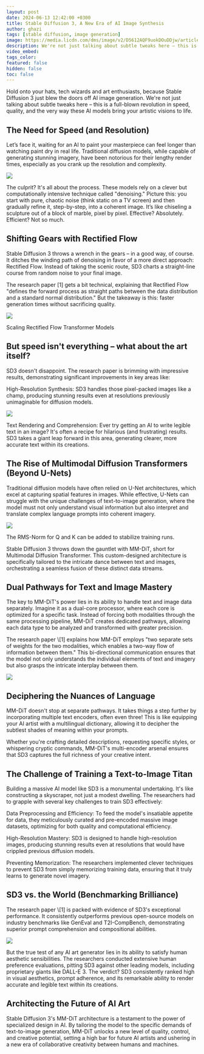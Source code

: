```yaml
---
layout: post
date: 2024-06-13 12:42:00 +0300
title: Stable Diffusion 3, A New Era of AI Image Synthesis
author: ghazi
tags: [stable diffusion, image generation]
image: https://media.licdn.com/dms/image/v2/D5612AQF9uokDOuDDjw/article-cover_image-shrink_720_1280/article-cover_image-shrink_720_1280/0/1718269950503?e=1747872000&v=beta&t=El7uwH-nPX7JqZpfDkIft9v3z15hmSEwqtHaFBoqrXo
description: We're not just talking about subtle tweaks here – this is a full-blown revolution in speed, quality, and the very way these AI models bring your artistic visions to life.
video_embed: 
tags_color: 
featured: false
hidden: false
toc: false
---
```


Hold onto your hats, tech wizards and art enthusiasts, because Stable Diffusion 3 just blew the doors off AI image generation. We're not just talking about subtle tweaks here – this is a full-blown revolution in speed, quality, and the very way these AI models bring your artistic visions to life.

## The Need for Speed (and Resolution)

Let’s face it, waiting for an AI to paint your masterpiece can feel longer than watching paint dry in real life. Traditional diffusion models, while capable of generating stunning imagery, have been notorious for their lengthy render times, especially as you crank up the resolution and complexity.

![](https://media.licdn.com/dms/image/v2/D5612AQHl2lfPz2EGYA/article-inline_image-shrink_1000_1488/article-inline_image-shrink_1000_1488/0/1718269882602?e=1747872000&v=beta&t=w3FK1nqDa4CVIN2KhtBHGQKbp9PhnyP3o1ua3Exs_AU)

The culprit? It's all about the process. These models rely on a clever but computationally intensive technique called "denoising." Picture this: you start with pure, chaotic noise (think static on a TV screen) and then gradually refine it, step-by-step, into a coherent image. It’s like chiseling a sculpture out of a block of marble, pixel by pixel. Effective? Absolutely. Efficient? Not so much.

## Shifting Gears with Rectified Flow

Stable Diffusion 3 throws a wrench in the gears – in a good way, of course. It ditches the winding path of denoising in favor of a more direct approach: Rectified Flow. Instead of taking the scenic route, SD3 charts a straight-line course from random noise to your final image.

The research paper \[1\] gets a bit technical, explaining that Rectified Flow "defines the forward process as straight paths between the data distribution and a standard normal distribution." But the takeaway is this: faster generation times without sacrificing quality.

![](https://media.licdn.com/dms/image/v2/D5612AQGTvT_LCXO2gg/article-inline_image-shrink_1000_1488/article-inline_image-shrink_1000_1488/0/1718269832722?e=1747872000&v=beta&t=4zCFnt-UbKS51DEZfUYIeZGmAJ7_2GpiCRUIPl1onik)

Scaling Rectified Flow Transformer Models

## But speed isn't everything – what about the art itself?

SD3 doesn't disappoint. The research paper is brimming with impressive results, demonstrating significant improvements in key areas like:

High-Resolution Synthesis: SD3 handles those pixel-packed images like a champ, producing stunning results even at resolutions previously unimaginable for diffusion models.

![](https://media.licdn.com/dms/image/v2/D5612AQFaFXl7Nh1N0w/article-inline_image-shrink_1000_1488/article-inline_image-shrink_1000_1488/0/1718270084199?e=1747872000&v=beta&t=1PPBfs6amUvIlUe9C9q2ET2Hjny66AEODFsrJ3AVLNE)

Text Rendering and Comprehension: Ever try getting an AI to write legible text in an image? It's often a recipe for hilarious (and frustrating) results. SD3 takes a giant leap forward in this area, generating clearer, more accurate text within its creations.

## The Rise of Multimodal Diffusion Transformers (Beyond U-Nets)

Traditional diffusion models have often relied on U-Net architectures, which excel at capturing spatial features in images. While effective, U-Nets can struggle with the unique challenges of text-to-image generation, where the model must not only understand visual information but also interpret and translate complex language prompts into coherent imagery.

![](https://media.licdn.com/dms/image/v2/D5612AQHP9EJCipX_sg/article-inline_image-shrink_1000_1488/article-inline_image-shrink_1000_1488/0/1718275947709?e=1747872000&v=beta&t=lI3I25-4QJR0NItcOp5J3vnZXEYtcupyopBzr3haos8)

The RMS-Norm for Q and K can be added to stabilize training runs.

Stable Diffusion 3 throws down the gauntlet with MM-DiT, short for Multimodal Diffusion Transformer. This custom-designed architecture is specifically tailored to the intricate dance between text and images, orchestrating a seamless fusion of these distinct data streams.

## Dual Pathways for Text and Image Mastery

The key to MM-DiT's power lies in its ability to handle text and image data separately. Imagine it as a dual-core processor, where each core is optimized for a specific task. Instead of forcing both modalities through the same processing pipeline, MM-DiT creates dedicated pathways, allowing each data type to be analyzed and transformed with greater precision.

The research paper \\\[1\] explains how MM-DiT employs "two separate sets of weights for the two modalities, which enables a two-way flow of information between them." This bi-directional communication ensures that the model not only understands the individual elements of text and imagery but also grasps the intricate interplay between them.

![](https://media.licdn.com/dms/image/v2/D5612AQFqvdWYj1xGrQ/article-inline_image-shrink_1000_1488/article-inline_image-shrink_1000_1488/0/1718276290329?e=1747872000&v=beta&t=2imhY1KsYB5ljc2zNvpvfw2I2gdRBoY2ADDar0QnFVQ)

## Deciphering the Nuances of Language

MM-DiT doesn't stop at separate pathways. It takes things a step further by incorporating multiple text encoders, often even three! This is like equipping your AI artist with a multilingual dictionary, allowing it to decipher the subtlest shades of meaning within your prompts.

Whether you're crafting detailed descriptions, requesting specific styles, or whispering cryptic commands, MM-DiT's multi-encoder arsenal ensures that SD3 captures the full richness of your creative intent.

## The Challenge of Training a Text-to-Image Titan

Building a massive AI model like SD3 is a monumental undertaking. It's like constructing a skyscraper, not just a modest dwelling. The researchers had to grapple with several key challenges to train SD3 effectively:

Data Preprocessing and Efficiency: To feed the model's insatiable appetite for data, they meticulously curated and pre-encoded massive image datasets, optimizing for both quality and computational efficiency.

High-Resolution Mastery: SD3 is designed to handle high-resolution images, producing stunning results even at resolutions that would have crippled previous diffusion models.

Preventing Memorization: The researchers implemented clever techniques to prevent SD3 from simply memorizing training data, ensuring that it truly learns to generate novel imagery.

## SD3 vs. the World (Benchmarking Brilliance)

The research paper \\\[1\] is packed with evidence of SD3's exceptional performance. It consistently outperforms previous open-source models on industry benchmarks like GenEval and T2I-CompBench, demonstrating superior prompt comprehension and compositional abilities.

![](https://media.licdn.com/dms/image/v2/D5612AQFQug5p2u5ipQ/article-inline_image-shrink_1500_2232/article-inline_image-shrink_1500_2232/0/1718276591541?e=1747872000&v=beta&t=sPh54pZYcBwyuue0sKaIrKpAs5xbzxoA2eTSPP8Hocc)

But the true test of any AI art generator lies in its ability to satisfy human aesthetic sensibilities. The researchers conducted extensive human preference evaluations, pitting SD3 against other leading models, including proprietary giants like DALL-E 3. The verdict? SD3 consistently ranked high in visual aesthetics, prompt adherence, and its remarkable ability to render accurate and legible text within its creations.

## Architecting the Future of AI Art

Stable Diffusion 3's MM-DiT architecture is a testament to the power of specialized design in AI. By tailoring the model to the specific demands of text-to-image generation, MM-DiT unlocks a new level of quality, control, and creative potential, setting a high bar for future AI artists and ushering in a new era of collaborative creativity between humans and machines.